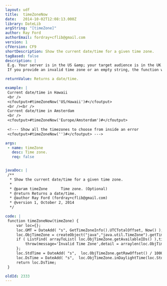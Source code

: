 ```yaml
---
layout: udf
title:  timeZoneNow
date:   2014-10-02T12:08:13.000Z
library: DateLib
argString: "[timeZone]"
author: Ray Ford
authorEmail: fordray+cflib@gmail.com
version: 1
cfVersion: CF9
shortDescription: Show the current date/time for a given time zone.
tagBased: false
description: |
 E.g. Your server is in the US &amp; your target audience is in the UK. This will return the current date/time as it would appear if the server was located in the UK. Daylight saving time is also considered.
 If you provide an invalid time zone or an empty string, the function will throw an error and show about 600 time zones to choose from.

returnValue: Returns a date/time.

example: |
 Current date/time in Hawaii
 <br />
 <cfoutput>#timeZoneNow('US/Hawaii')#</cfoutput>
 <br /><br />
 Current date/time in Amsterdam
 <br />
 <cfoutput>#timeZoneNow('Europe/Amsterdam')#</cfoutput>
 
 <!--- Show all the timezones to choose from inside an error
 <cfoutput>#timeZoneNow('')#</cfoutput> --->

args:
 - name: timeZone
   desc: Time zone.
   req: false


javaDoc: |
 /**
  * Show the current date/time for a given time zone.
  * 
  * @param timeZone      Time zone. (Optional)
  * @return Returns a date/time. 
  * @author Ray Ford (fordray+cflib@gmail.com) 
  * @version 1, October 2, 2014 
  */

code: |
 function timeZoneNow(timeZone) {
     var loc={};
     loc.GMT = DateAdd( "s", GetTimeZoneInfo().UTCTotalOffset, Now() );
     loc.ObjTimeZone = createObject("java","java.util.TimeZone").getTimeZone(timeZone);
     if ( ListFind( arrayToList( loc.ObjTimeZone.getAvailableIDs() ),timeZone) EQ 0) {
         throw(message='Invalid Time Zone',detail = arraylen(loc.ObjTimeZone.getAvailableIDs()) & ' Timezones: <br />' & arrayToList(loc.ObjTimeZone.getAvailableIDs(),' '));/* this line wont work in CF8 */
     };
     loc.StdTime = DateAdd( "s",  loc.ObjTimeZone.getRawOffset() / 1000, loc.GMT );
     loc.DsTime = DateAdd( "s",  loc.ObjTimeZone.inDaylightTime(loc.StdTime) * loc.ObjTimeZone.getDSTSavings() / 1000, loc.StdTime );
     return loc.DsTime;
 }

oldId: 2333
---
```


